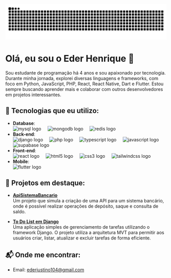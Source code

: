 
<img src="https://raw.githubusercontent.com/EderH3nr963/EderH3nr963/output/snake.svg" alt="Snake animation" />

###

# Olá, eu sou o Eder Henrique 👋

Sou estudante de programação há 4 anos e sou apaixonado por tecnologia. Durante minha jornada, explorei diversas linguagens e frameworks, com foco em Python, JavaScript, PHP, React, React Native, Dart e Flutter. Estou sempre buscando aprender mais e colaborar com outros desenvolvedores em projetos interessantes.

## 🚀 Tecnologias que eu utilizo:
- **Database**:
  <br>
  <img src="https://cdn.jsdelivr.net/gh/devicons/devicon/icons/mysql/mysql-original.svg" height="40" alt="mysql logo"  />
  <img width="12" />
  <img src="https://cdn.jsdelivr.net/gh/devicons/devicon/icons/mongodb/mongodb-original.svg" height="40" alt="mongodb logo"  />
  <img width="12" />
  <img src="https://cdn.jsdelivr.net/gh/devicons/devicon/icons/redis/redis-original.svg" height="40" alt="redis logo"  />
- **Back-end**:
  <br>
  <img src="https://cdn.jsdelivr.net/gh/devicons/devicon/icons/django/django-plain.svg" height="40" alt="django logo"  />
  <img width="12" />
  <img src="https://cdn.jsdelivr.net/gh/devicons/devicon/icons/php/php-original.svg" height="40" alt="php logo"  />
  <img width="12" />
  <img src="https://cdn.jsdelivr.net/gh/devicons/devicon/icons/typescript/typescript-original.svg" height="40" alt="typescript logo"  />
  <img width="12" />
  <img src="https://cdn.jsdelivr.net/gh/devicons/devicon/icons/javascript/javascript-original.svg" height="40" alt="javascript logo"  />
  <img width="12" />
  <img src="https://skillicons.dev/icons?i=supabase" height="40" alt="supabase logo"  />
- **Front-end**:
  <br>
  <img src="https://cdn.jsdelivr.net/gh/devicons/devicon/icons/react/react-original.svg" height="40" alt="react logo"  />
  <img width="12" />
  <img src="https://cdn.jsdelivr.net/gh/devicons/devicon/icons/html5/html5-original.svg" height="40" alt="html5 logo"  />
  <img width="12" />
  <img src="https://cdn.jsdelivr.net/gh/devicons/devicon/icons/css3/css3-original.svg" height="40" alt="css3 logo"  />
  <img width="12" />
  <img src="https://cdn.jsdelivr.net/gh/devicons/devicon/icons/tailwindcss/tailwindcss-original-wordmark.svg" height="40" alt="tailwindcss logo"  />
  <img width="12" />
- **Mobile**:
  <br>
  <img src="https://cdn.jsdelivr.net/gh/devicons/devicon/icons/flutter/flutter-original.svg" height="40" alt="flutter logo"  />
  <img width="12" />

## 📂 Projetos em destaque:
- **[ApiSistemaBancario](https://github.com/EderH3nr963/apiSistemaBancario.git)**  
  Um projeto que simula a criação de uma API para um sistema bancário, onde é possível realizar operações de depósito, saque e consulta de saldo.

- **[To Do List em Django](https://github.com/EderH3nr963/toDoListDjango.git)**  
Uma aplicação simples de gerenciamento de tarefas utilizando o framework Django. O projeto utiliza a arquitetura MVT para permitir aos usuários criar, listar, atualizar e excluir tarefas de forma eficiente.

## 📬 Onde me encontrar:
- Email: ederjustino104@gmail.com





